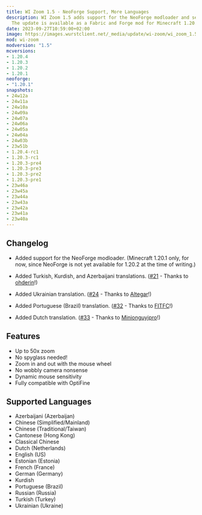 ```yaml
---
title: WI Zoom 1.5 - NeoForge Support, More Languages
description: WI Zoom 1.5 adds support for the NeoForge modloader and several new languages.
  The update is available as a Fabric and Forge mod for Minecraft 1.20.x.
date: 2023-09-27T10:59:00+02:00
image: https://images.wurstclient.net/_media/update/wi-zoom/wi_zoom_1.5_540p.webp
mod: wi-zoom
modversion: "1.5"
mcversions:
- 1.20.4
- 1.20.3
- 1.20.2
- 1.20.1
neoforge:
- "1.20.1"
snapshots:
- 24w12a
- 24w11a
- 24w10a
- 24w09a
- 24w07a
- 24w06a
- 24w05a
- 24w04a
- 24w03b
- 23w51b
- 1.20.4-rc1
- 1.20.3-rc1
- 1.20.3-pre4
- 1.20.3-pre3
- 1.20.3-pre2
- 1.20.3-pre1
- 23w46a
- 23w45a
- 23w44a
- 23w43a
- 23w42a
- 23w41a
- 23w40a
---
```

## Changelog

- Added support for the NeoForge modloader. (Minecraft 1.20.1 only, for now, since NeoForge is not yet available for 1.20.2 at the time of writing.)

- Added Turkish, Kurdish, and Azerbaijani translations. ([#21](https://github.com/Wurst-Imperium/WI-Zoom/pull/21) - Thanks to [ohderin](https://github.com/ohderin)!)

- Added Ukrainian translation. ([#24](https://github.com/Wurst-Imperium/WI-Zoom/pull/24) - Thanks to [Altegar](https://github.com/Altegar)!)

- Added Portuguese (Brazil) translation. ([#32](https://github.com/Wurst-Imperium/WI-Zoom/pull/32) - Thanks to [FITFC](https://github.com/FITFC)!)

- Added Dutch translation. ([#33](https://github.com/Wurst-Imperium/WI-Zoom/pull/33) - Thanks to [Minionguyjpro](https://github.com/Minionguyjpro)!)

## Features

- Up to 50x zoom
- No spyglass needed!
- Zoom in and out with the mouse wheel
- No wobbly camera nonsense
- Dynamic mouse sensitivity
- Fully compatible with OptiFine

## Supported Languages

- Azerbaijani (Azerbaijan)
- Chinese (Simplified/Mainland)
- Chinese (Traditional/Taiwan)
- Cantonese (Hong Kong)
- Classical Chinese
- Dutch (Netherlands)
- English (US)
- Estonian (Estonia)
- French (France)
- German (Germany)
- Kurdish
- Portuguese (Brazil)
- Russian (Russia)
- Turkish (Turkey)
- Ukrainian (Ukraine)
